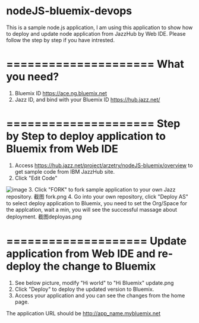 nodeJS-bluemix-devops
=====================

This is a sample node.js application, I am using this application to show how to deploy and update node application from JazzHub by Web IDE. Please follow the step by step if you have intrested.

=====================
What you need?
=====================
1. Bluemix ID https://ace.ng.bluemix.net
2. Jazz ID, and bind with your Bluemix ID https://hub.jazz.net/

=====================
Step by Step to deploy application to Bluemix from Web IDE
====================
1. Access https://hub.jazz.net/project/arzetry/nodeJS-bluemix/overview to get sample code from IBM JazzHub site.
2. Click "Edit Code" 

![image](https://github.com/acostry/nodeJS-bluemix-devops/tree/master/nodeJS-bluemix/pics/editcode.png)
3. Click "FORK" to fork sample application to your own Jazz repository.
截图 fork.png
4. Go into your own repository, click "Deploy AS" to select deploy application to Bluemix, you need to set the Org/Space for the applcation, wait a min, you will see the successful massage about deployment.
截图deployas.png

====================
Update application from Web IDE and re-deploy the change to Bluemix
====================
1. See below picture, modify "Hi world" to "Hi Bluemix"
update.png
2. Click "Deploy" to deploy the updated version to Bluemix.
3. Access your application and you can see the changes from the home page.

The application URL should be http://app_name.mybluemix.net
